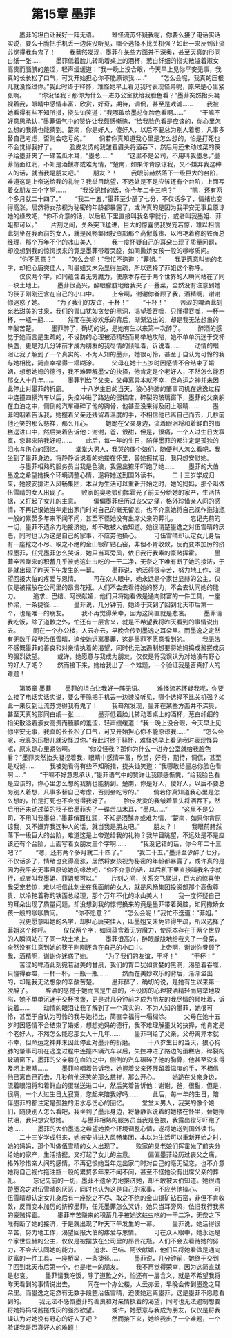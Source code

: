 # 　　第15章 墨菲
　　墨菲的坦白让我好一阵无语。
　　难怪流苏怀疑我呢，你要么接了电话实话实说，要么干脆把手机丢一边装没听见，哪个选择不比关机强？如此一来反到让流苏觉得我有鬼了！
　　我蓦然发现，墨菲在某些方面并不深奥，甚至天真的形同白纸一张……
　　墨菲低着脸儿转动着桌上的酒杯，葱白纤细的指尖散溢着淑女高贵而腼腆的羞涩，轻声缓缓道：“我一晚上没合眼，今天早上见你平安无事，我真的长长松了口气，可又开始担心你不能原谅我……”
　　“怎么会呢，我真的压根儿就没怪过你。”我此时终于释怀，难怪她早上看见我时表现怪异呢，原来是心里紧张啊。
　　“你没怪我？那你为什么一进办公室就给我脸色看？”墨菲突然抬头凝视着我，眼睛中感情丰富，欣赏，好奇，期待，调侃，甚至是戏谑……
　　我被她看得有些不知所措，挠头讪笑道：“我哪敢给墨总你脸色看啊……”
　　“干嘛不好意思承认，”墨菲语气中的赞许让我颇感惭愧，“给我脸色看是应该的，你心里怎么想的我猜也能猜到。楚南，你是好人，傻好人，以后不要总为别人着想，凡事多替自己考虑，否则会吃亏的。”
　　倘若你真知道我心里是怎么想的，怕是打死也不会觉得我好了。
　　脸皮发烫的我皱着眉头将酒吞下，然后用还未动过菜的筷子给墨菲夹了一碟苦瓜木耳，“墨总……”
　　“这里不是公司，不用叫我墨总，”墨菲俏面红润，不知是酒醺亦或难为情，“楚南，如果你肯原谅我，又不嫌弃我这种人的话，就当我是朋友吧。”
　　朋友？！
　　我眼前赫然落下一级巨大的台阶，难道这是上帝送给我的礼物？我举目眺望，不远处是不是应该还有个台阶，上面写着女朋友三个字啊……
　　“我没记错的话，你今年二十三吧？”
　　“嗯，还有两个多月就二十四了。”
　　“我二十五，”墨菲至少醉了七分，不仅话多了，情绪也变得高涨，居然将女孩视为秘密的年龄都暴露了，或许真的是因为我平安无事且原谅她的缘故吧，“你不介意的话，以后私下里直接叫我名字就行，或者叫我墨姐、菲姐都可以。”
　　片刻之间，关系突飞猛进，巨大的惊喜使我受宠若惊，难以相信此刻坐在我面前的女人，就是风畅集团投资部那个高傲尊贵、以冷艳着称的铁面总经理，那个万年不化的冰山美人！
　　我一度怀疑自己的耳朵出现了质量问题，却没想到我的惊愕换来的竟是墨菲带着哭腔，如同撒娇女孩一般的嗲嗲质问。
　　“你不愿意？”
　　“怎么会呢！”我忙不迭道：“菲姐。”
　　我更愿意叫她的名字，却担心唐突佳人，叫墨姐又未免显得生疏，所以选择了菲姐这个称呼。
　　仅仅两个字，如同蕴含着无穷魔力，使原本存在于两个世界的人瞬间站在了同一块土地上。
　　墨菲很高兴，醉眼朦胧地给我夹了一叠菜，全然没有注意到她的筷子刚刚还含在自己的小口中。
　　上帝啊，谢谢你眷顾了我，酒精啊，谢谢你迷惑了她。
　　“为了我们的友谊，干杯！”
　　“干杯！”
　　苦涩的啤酒此刻宛若甜美的甘泉，我们的胃口犹如贪婪的黑洞，渴望着吞噬，只懂得吞噬，一杯一杯，一瓶一瓶……
　　然而在美妙欢乐的背后，渐渐溢出的，却是我无法想象的辛酸苦楚。
　　墨菲醉了，确切的说，是她有生以来第一次醉了。
　　醉酒的感觉于她而言是生疏的，不设防的心理被酒精轻而易举地攻陷，她不单单沉迷于交杯换盏，更是对几分钟前才成为朋友的我尽情的倾吐着，诉说着……
　　动情的眼泪让我了解到了一个真实的、不为人知的墨菲，她很可怜，甚至于自认为可怜的我与她相比，简直幸福得一塌糊涂。
　　父母在她十五岁时因感情不合结束了婚姻，想想她妈的德行，我不难理解墨父的抉择，他肯定是个老好人，不然怎么能忍那女人十几年……
　　墨菲判给了父亲，父母离异本就不幸，但命运之神并未因此停止对墨菲的折磨。
　　十八岁生日的当天，狼心狗肺的肇事司机在逃逸过程中连撞四辆汽车以后，失控冲进了路边的蛋糕店，碎裂的玻璃窗下，墨菲的父亲躺在血泊之中，侧倒的汽车碾碎了他的胸骨，他甚至没来得及闭上眼睛……
　　墨菲呜咽着告诉我，她握着父亲还残留着温度的手，不相信他已离自己而去，几秒前他还笑的那么慈祥，那么开心。
　　她跪在父亲身边，流着眼泪将和着鲜血的蛋糕送进口中，然后笑着告诉他：谢谢，爸，很甜，但是，很痛，一个人过生日太寂寞，您起来陪我好吗……
　　此后，每一年的生日，陪伴墨菲的都注定是孤独的泪水与伤心的回忆。
　　堂堂大男人，我哭的像个娘们，随便别人怎么看吧，我坐到了墨菲身边，将静静诉说着的她搂在怀里，替她擦拭泪，我只想安慰她。
　　与墨菲相熟的服务员当我是色狼，我露出獠牙吓跑了她……
　　墨菲的大伯墨逸之希望她换个环境调整心情，遂将她送到国外读书。
　　二十三岁学成归来，她被安排进入风畅集团，本以为生活可以重新开始之时，她的妈妈，那个叫做伍雪晴的女人出现了。
　　败家的臭老娘们挥霍光了前夫分给她的家产，生活拮据，又打起了女儿的主意。
　　偏偏墨菲经历过丧父之痛，格外珍惜亲人间的感情，不再记恨她当年走出家门时对自己的毫无留恋，也不介意她将自己视作拖油瓶一般的累赘多年来不闻不问，甚至不怪她没有出席父亲的葬礼。
　　忘记先前的一切，墨菲不遗余力地接济她，却不敢被大伯知道。她很清楚墨逸之对伍雪晴的厌恶，同时也认为这是自己的家事，不应劳他操心。
　　可伍雪晴却认定女儿身后有一座挖之不尽、取之不绝的金山银矿钻石窑，非但不肯收敛，反而变本加厉的挤榨墨菲，任凭墨菲怎么哭诉，她只当耳旁风，依旧我行我素的豪赌挥霍。
　　墨菲辛苦赚来的积蓄几乎被她这蛀虫吃的一干二净，无奈之下唯有断了她的接济，于是就出现了昨天下午发生的一幕。
　　墨菲说，她活得很辛苦，努力地工作，渴望回报大伯的疼爱与恩情。
　　可在众人眼中，她永远是个家世显赫的公主，仅仅是被摆放在公司里的昂贵花瓶。人们不会去看待她的努力，不会去认同她的能力。
　　追求、巴结、阿谀献媚，他们只将她看做是通向财富的一件工具，一座桥梁，一条捷径……
　　墨菲说，几分钟前，她终于交到了回到北天市后第一个，也是唯一的朋友。
　　我不再觉得荣幸，因为这简直就是悲哀。
　　墨菲请我吃饭，除了道歉之外，怕还有一层含义，就是不希望我将昨天看到的事情说出去。
　　同在一个办公楼，人云亦云，早晚会传到墨逸之耳朵里。而墨逸之定然有无数手段整治伍雪晴，迫使她远离墨菲，这是墨菲不愿意看到的。
　　我无法不感慨墨菲的善良和对亲情执着的渴望，同时也无法遏制想要将她妈捣成酱搓成灰的强烈欲望。
　　或许，她愿意与我成为朋友，仅仅是将我误认为对她没有野心的好人了吧？
　　然而接下来，她给我出了一个难题，一个验证我是否真好人的难题！

　　第15章 墨菲
　　墨菲的坦白让我好一阵无语。
　　难怪流苏怀疑我呢，你要么接了电话实话实说，要么干脆把手机丢一边装没听见，哪个选择不比关机强？如此一来反到让流苏觉得我有鬼了！
　　我蓦然发现，墨菲在某些方面并不深奥，甚至天真的形同白纸一张……
　　墨菲低着脸儿转动着桌上的酒杯，葱白纤细的指尖散溢着淑女高贵而腼腆的羞涩，轻声缓缓道：“我一晚上没合眼，今天早上见你平安无事，我真的长长松了口气，可又开始担心你不能原谅我……”
　　“怎么会呢，我真的压根儿就没怪过你。”我此时终于释怀，难怪她早上看见我时表现怪异呢，原来是心里紧张啊。
　　“你没怪我？那你为什么一进办公室就给我脸色看？”墨菲突然抬头凝视着我，眼睛中感情丰富，欣赏，好奇，期待，调侃，甚至是戏谑……
　　我被她看得有些不知所措，挠头讪笑道：“我哪敢给墨总你脸色看啊……”
　　“干嘛不好意思承认，”墨菲语气中的赞许让我颇感惭愧，“给我脸色看是应该的，你心里怎么想的我猜也能猜到。楚南，你是好人，傻好人，以后不要总为别人着想，凡事多替自己考虑，否则会吃亏的。”
　　倘若你真知道我心里是怎么想的，怕是打死也不会觉得我好了。
　　脸皮发烫的我皱着眉头将酒吞下，然后用还未动过菜的筷子给墨菲夹了一碟苦瓜木耳，“墨总……”
　　“这里不是公司，不用叫我墨总，”墨菲俏面红润，不知是酒醺亦或难为情，“楚南，如果你肯原谅我，又不嫌弃我这种人的话，就当我是朋友吧。”
　　朋友？！
　　我眼前赫然落下一级巨大的台阶，难道这是上帝送给我的礼物？我举目眺望，不远处是不是应该还有个台阶，上面写着女朋友三个字啊……
　　“我没记错的话，你今年二十三吧？”
　　“嗯，还有两个多月就二十四了。”
　　“我二十五，”墨菲至少醉了七分，不仅话多了，情绪也变得高涨，居然将女孩视为秘密的年龄都暴露了，或许真的是因为我平安无事且原谅她的缘故吧，“你不介意的话，以后私下里直接叫我名字就行，或者叫我墨姐、菲姐都可以。”
　　片刻之间，关系突飞猛进，巨大的惊喜使我受宠若惊，难以相信此刻坐在我面前的女人，就是风畅集团投资部那个高傲尊贵、以冷艳着称的铁面总经理，那个万年不化的冰山美人！
　　我一度怀疑自己的耳朵出现了质量问题，却没想到我的惊愕换来的竟是墨菲带着哭腔，如同撒娇女孩一般的嗲嗲质问。
　　“你不愿意？”
　　“怎么会呢！”我忙不迭道：“菲姐。”
　　我更愿意叫她的名字，却担心唐突佳人，叫墨姐又未免显得生疏，所以选择了菲姐这个称呼。
　　仅仅两个字，如同蕴含着无穷魔力，使原本存在于两个世界的人瞬间站在了同一块土地上。
　　墨菲很高兴，醉眼朦胧地给我夹了一叠菜，全然没有注意到她的筷子刚刚还含在自己的小口中。
　　上帝啊，谢谢你眷顾了我，酒精啊，谢谢你迷惑了她。
　　“为了我们的友谊，干杯！”
　　“干杯！”
　　苦涩的啤酒此刻宛若甜美的甘泉，我们的胃口犹如贪婪的黑洞，渴望着吞噬，只懂得吞噬，一杯一杯，一瓶一瓶……
　　然而在美妙欢乐的背后，渐渐溢出的，却是我无法想象的辛酸苦楚。
　　墨菲醉了，确切的说，是她有生以来第一次醉了。
　　醉酒的感觉于她而言是生疏的，不设防的心理被酒精轻而易举地攻陷，她不单单沉迷于交杯换盏，更是对几分钟前才成为朋友的我尽情的倾吐着，诉说着……
　　动情的眼泪让我了解到了一个真实的、不为人知的墨菲，她很可怜，甚至于自认为可怜的我与她相比，简直幸福得一塌糊涂。
　　父母在她十五岁时因感情不合结束了婚姻，想想她妈的德行，我不难理解墨父的抉择，他肯定是个老好人，不然怎么能忍那女人十几年……
　　墨菲判给了父亲，父母离异本就不幸，但命运之神并未因此停止对墨菲的折磨。
　　十八岁生日的当天，狼心狗肺的肇事司机在逃逸过程中连撞四辆汽车以后，失控冲进了路边的蛋糕店，碎裂的玻璃窗下，墨菲的父亲躺在血泊之中，侧倒的汽车碾碎了他的胸骨，他甚至没来得及闭上眼睛……
　　墨菲呜咽着告诉我，她握着父亲还残留着温度的手，不相信他已离自己而去，几秒前他还笑的那么慈祥，那么开心。
　　她跪在父亲身边，流着眼泪将和着鲜血的蛋糕送进口中，然后笑着告诉他：谢谢，爸，很甜，但是，很痛，一个人过生日太寂寞，您起来陪我好吗……
　　此后，每一年的生日，陪伴墨菲的都注定是孤独的泪水与伤心的回忆。
　　堂堂大男人，我哭的像个娘们，随便别人怎么看吧，我坐到了墨菲身边，将静静诉说着的她搂在怀里，替她擦拭泪，我只想安慰她。
　　与墨菲相熟的服务员当我是色狼，我露出獠牙吓跑了她……
　　墨菲的大伯墨逸之希望她换个环境调整心情，遂将她送到国外读书。
　　二十三岁学成归来，她被安排进入风畅集团，本以为生活可以重新开始之时，她的妈妈，那个叫做伍雪晴的女人出现了。
　　败家的臭老娘们挥霍光了前夫分给她的家产，生活拮据，又打起了女儿的主意。
　　偏偏墨菲经历过丧父之痛，格外珍惜亲人间的感情，不再记恨她当年走出家门时对自己的毫无留恋，也不介意她将自己视作拖油瓶一般的累赘多年来不闻不问，甚至不怪她没有出席父亲的葬礼。
　　忘记先前的一切，墨菲不遗余力地接济她，却不敢被大伯知道。她很清楚墨逸之对伍雪晴的厌恶，同时也认为这是自己的家事，不应劳他操心。
　　可伍雪晴却认定女儿身后有一座挖之不尽、取之不绝的金山银矿钻石窑，非但不肯收敛，反而变本加厉的挤榨墨菲，任凭墨菲怎么哭诉，她只当耳旁风，依旧我行我素的豪赌挥霍。
　　墨菲辛苦赚来的积蓄几乎被她这蛀虫吃的一干二净，无奈之下唯有断了她的接济，于是就出现了昨天下午发生的一幕。
　　墨菲说，她活得很辛苦，努力地工作，渴望回报大伯的疼爱与恩情。
　　可在众人眼中，她永远是个家世显赫的公主，仅仅是被摆放在公司里的昂贵花瓶。人们不会去看待她的努力，不会去认同她的能力。
　　追求、巴结、阿谀献媚，他们只将她看做是通向财富的一件工具，一座桥梁，一条捷径……
　　墨菲说，几分钟前，她终于交到了回到北天市后第一个，也是唯一的朋友。
　　我不再觉得荣幸，因为这简直就是悲哀。
　　墨菲请我吃饭，除了道歉之外，怕还有一层含义，就是不希望我将昨天看到的事情说出去。
　　同在一个办公楼，人云亦云，早晚会传到墨逸之耳朵里。而墨逸之定然有无数手段整治伍雪晴，迫使她远离墨菲，这是墨菲不愿意看到的。
　　我无法不感慨墨菲的善良和对亲情执着的渴望，同时也无法遏制想要将她妈捣成酱搓成灰的强烈欲望。
　　或许，她愿意与我成为朋友，仅仅是将我误认为对她没有野心的好人了吧？
　　然而接下来，她给我出了一个难题，一个验证我是否真好人的难题！
